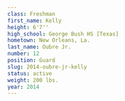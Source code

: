 ```yaml
---
class: Freshman
first_name: Kelly
height: 6'7''
high_school: George Bush HS [Texas]
hometown: New Orleans, La.
last_name: Oubre Jr.
number: 12
position: Guard
slug: 2014-oubre-jr-kelly
status: active
weight: 200 lbs.
year: 2014
---
```

